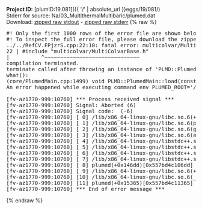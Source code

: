 **Project ID:** [plumID:19.081]({{ '/' | absolute_url }}eggs/19/081/)  
Stderr for source:  Na/03_MultithermalMultibaric/plumed.dat   
Download: [zipped raw stdout](plumed.dat.plumed.stdout.txt.zip) - [zipped raw stderr](plumed.dat.plumed.stderr.txt.zip) 
{% raw %}
<pre>
#! Only the first 1000 rows of the error file are shown below
#! To inspect the full error file, please download the zipped raw stderr file above
../../RefCV.FPjzrS.cpp:22:10: fatal error: multicolvar/MultiColvarBase.h: No such file or directory
22 | #include "multicolvar/MultiColvarBase.h"
|          ^~~~~~~~~~~~~~~~~~~~~~~~~~~~~~~
compilation terminated.
terminate called after throwing an instance of 'PLMD::Plumed::ExceptionError'
what():
(core/PlumedMain.cpp:1499) void PLMD::PlumedMain::load(const std::string&)
An error happened while executing command env PLUMED_ROOT='/home/runner/opt/lib/plumed' PLUMED_VERSION='2.10b' PLUMED_HTMLDIR='/home/runner/opt/share/doc/plumed' PLUMED_INCLUDEDIR='/home/runner/opt/include' PLUMED_PROGRAM_NAME='plumed' PLUMED_IS_INSTALLED='yes' "/home/runner/opt/lib/plumed"/scripts/mklib.sh -n -o ./../../RefCV.2.10b.so ../../RefCV.cpp

[fv-az1770-999:10760] *** Process received signal ***
[fv-az1770-999:10760] Signal: Aborted (6)
[fv-az1770-999:10760] Signal code:  (-6)
[fv-az1770-999:10760] [ 0] /lib/x86_64-linux-gnu/libc.so.6(+0x45330)[0x7fc104845330]
[fv-az1770-999:10760] [ 1] /lib/x86_64-linux-gnu/libc.so.6(pthread_kill+0x11c)[0x7fc10489eb2c]
[fv-az1770-999:10760] [ 2] /lib/x86_64-linux-gnu/libc.so.6(gsignal+0x1e)[0x7fc10484527e]
[fv-az1770-999:10760] [ 3] /lib/x86_64-linux-gnu/libc.so.6(abort+0xdf)[0x7fc1048288ff]
[fv-az1770-999:10760] [ 4] /lib/x86_64-linux-gnu/libstdc++.so.6(+0xa5ff5)[0x7fc104ca5ff5]
[fv-az1770-999:10760] [ 5] /lib/x86_64-linux-gnu/libstdc++.so.6(+0xbb0da)[0x7fc104cbb0da]
[fv-az1770-999:10760] [ 6] /lib/x86_64-linux-gnu/libstdc++.so.6(_ZSt10unexpectedv+0x0)[0x7fc104ca5a55]
[fv-az1770-999:10760] [ 7] /lib/x86_64-linux-gnu/libstdc++.so.6(+0xa5a6f)[0x7fc104ca5a6f]
[fv-az1770-999:10760] [ 8] plumed(+0x146dd)[0x557bd4c106dd]
[fv-az1770-999:10760] [ 9] /lib/x86_64-linux-gnu/libc.so.6(+0x2a1ca)[0x7fc10482a1ca]
[fv-az1770-999:10760] [10] /lib/x86_64-linux-gnu/libc.so.6(__libc_start_main+0x8b)[0x7fc10482a28b]
[fv-az1770-999:10760] [11] plumed(+0x15365)[0x557bd4c11365]
[fv-az1770-999:10760] *** End of error message ***
</pre>
{% endraw %}
